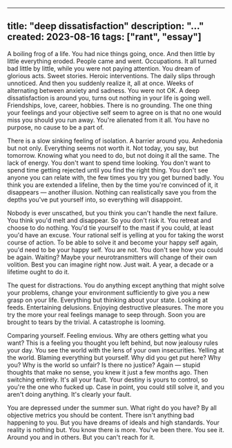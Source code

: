   ---
title: "deep dissatisfaction"
description: "..."
created: 2023-08-16
tags: ["rant", "essay"]
---

A boiling frog of a life. You had nice things going, once. And then little by little everything eroded. People came and went. Occupations. It all turned bad little by little, while you were not paying attention.
You dream of glorious acts. Sweet stories. Heroic interventions. The daily slips through unnoticed. And then you suddenly realize it, all at once. Weeks of alternating between anxiety and sadness. You were not OK. A deep dissatisfaction is around you, turns out nothing in your life is going well. Friendships, love, career, hobbies. There is no grounding. The one thing your feelings and your objective self seem to agree on is that no one would miss you should you run away. You're alienated from it all. You have no purpose, no cause to be a part of. 

There is a slow sinking feeling of isolation. A barrier around you. Anhedonia but not only. Everything seems not worth it. Not today, you say, but tomorrow. Knowing what you need to do, but not doing it all the same. The lack of energy. You don't want to spend time looking. You don't want to spend time getting rejected until you find the right thing. You don't see anyone you can relate with, the few times you try you get burned badly. You think you are extended a lifeline, then by the time you're convinced of it, it disappears — another illusion. Nothing can realistically save you from the depths you've put yourself into, so everything will disappoint. 

Nobody is ever unscathed, but you think you can't handle the next failure. You think you'd melt and disappear.  So you don't risk it. You retreat and choose to do nothing. You'd tie yourself to the mast if you could, at least you'd have an excuse. Your rational self is yelling at you for taking the worst course of action. 
To be able to solve it and become your happy self again, you'd need to be your happy self. You are not. You don't see how you could be again. Waiting? Maybe your neurotransmitters will change of their own volition. Best you can imagine right now. Just wait. A year, a decade or a lifetime ought to do it.

The quest for distractions. You do anything except anything that might solve your problems, change your environment sufficiently to give you a new grasp on your life.  Everything but thinking about your state. Looking at feeds. Entertaining delusions. Enjoying destructive pleasures. The more you try the more your real feelings manage to seep through. Soon you are brought to tears by the trivial. A catastrophe is looming. 

Comparing yourself. Feeling envious. Why are others getting what you want? This is a feeling you thought you left behind, but now jealousy rules your day. You see the world with the lens of your own insecurities. 
Yelling at the world. Blaming everything but yourself. Why did you get put here? Why you? Why is the world so unfair? Is there no justice? Again — stupid thoughts that make no sense, you knew it just a few months ago. 
Then switching entirely. It's all your fault. Your destiny is yours to control, so you're the one who fucked up. Case in point, you could still solve it, and you aren't doing anything. It's clearly your fault. 

You are depressed under the summer sun. What right do you have? By all objective metrics you should be content. There isn't anything bad happening to you. But you have dreams of ideals and high standards. Your reality is nothing but. You know there is more. You've been there. You see it. Around you and in others. But you can't reach for it. 
